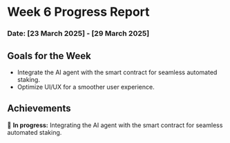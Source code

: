 # Week 6 Progress Report 

### Date: [23 March 2025] - [29 March 2025]

## **Goals for the Week**  

- Integrate the AI agent with the smart contract for seamless automated staking.
- Optimize UI/UX for a smoother user experience.

## **Achievements**  
🚧 **In progress:** Integrating the AI agent with the smart contract for seamless automated staking.
